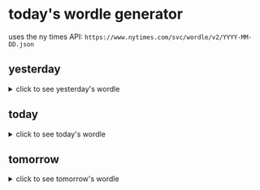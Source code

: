 # today's wordle generator

uses the ny times API: `https://www.nytimes.com/svc/wordle/v2/YYYY-MM-DD.json`

## yesterday

<details>
    <summary>click to see yesterday's wordle</summary>

    actor

</details>

## today

<details>
    <summary>click to see today's wordle</summary>

    meant

</details>

## tomorrow

<details>
    <summary>click to see tomorrow's wordle</summary>

    green

</details>
